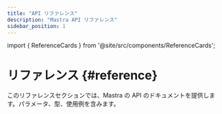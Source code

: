 ```yaml
---
title: "API リファレンス"
description: "Mastra API リファレンス"
sidebar_position: 1
---
```


import { ReferenceCards } from '@site/src/components/ReferenceCards';

# リファレンス \{#reference\}

このリファレンスセクションでは、Mastra の API のドキュメントを提供します。パラメータ、型、使用例を含みます。

<ReferenceCards />